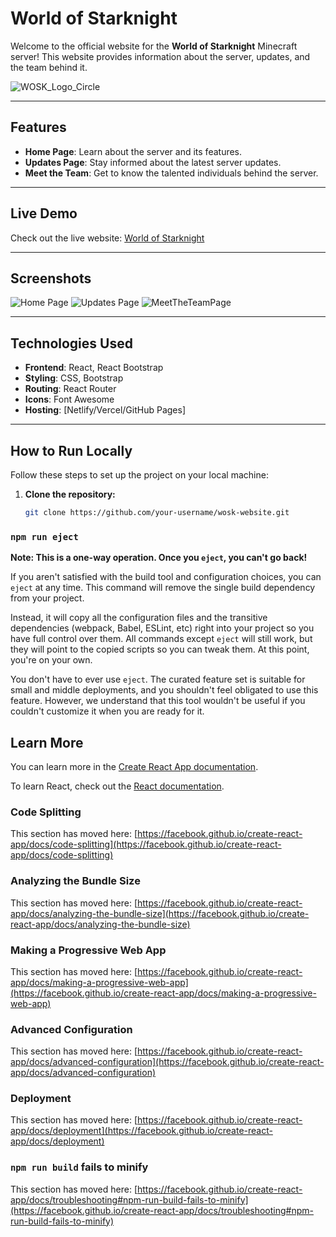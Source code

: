 # World of Starknight

Welcome to the official website for the **World of Starknight** Minecraft server! This website provides information about the server, updates, and the team behind it.

![WOSK_Logo_Circle](https://github.com/user-attachments/assets/bf58752e-20fd-4303-8f44-2923676a2f95/150)

---

## Features

- **Home Page**: Learn about the server and its features.
- **Updates Page**: Stay informed about the latest server updates.
- **Meet the Team**: Get to know the talented individuals behind the server.

---

## Live Demo

Check out the live website: [World of Starknight](https://your-site-url.com) <!-- Replace with your live URL -->

---

## Screenshots

![Home Page](![image](https://github.com/user-attachments/assets/d438bb95-9623-4b10-9c30-6d985e0b0e1e/600x400)) <!-- Replace with your screenshot URL -->
![Updates Page](![image](https://github.com/user-attachments/assets/99bc0ae1-981a-4835-b10b-e78585573e3e/600x400)) <!-- Replace with your screenshot URL -->
![MeetTheTeamPage](https://github.com/user-attachments/assets/a5290704-bf98-420a-938e-1e3c5cb9ca1e/600x400)

---

## Technologies Used

- **Frontend**: React, React Bootstrap
- **Styling**: CSS, Bootstrap
- **Routing**: React Router
- **Icons**: Font Awesome
- **Hosting**: [Netlify/Vercel/GitHub Pages] <!-- Replace with your hosting provider -->

---

## How to Run Locally

Follow these steps to set up the project on your local machine:

1. **Clone the repository:**
   ```bash
   git clone https://github.com/your-username/wosk-website.git
### `npm run eject`

**Note: This is a one-way operation. Once you `eject`, you can't go back!**

If you aren't satisfied with the build tool and configuration choices, you can `eject` at any time. This command will remove the single build dependency from your project.

Instead, it will copy all the configuration files and the transitive dependencies (webpack, Babel, ESLint, etc) right into your project so you have full control over them. All commands except `eject` will still work, but they will point to the copied scripts so you can tweak them. At this point, you're on your own.

You don't have to ever use `eject`. The curated feature set is suitable for small and middle deployments, and you shouldn't feel obligated to use this feature. However, we understand that this tool wouldn't be useful if you couldn't customize it when you are ready for it.

## Learn More

You can learn more in the [Create React App documentation](https://facebook.github.io/create-react-app/docs/getting-started).

To learn React, check out the [React documentation](https://reactjs.org/).

### Code Splitting

This section has moved here: [https://facebook.github.io/create-react-app/docs/code-splitting](https://facebook.github.io/create-react-app/docs/code-splitting)

### Analyzing the Bundle Size

This section has moved here: [https://facebook.github.io/create-react-app/docs/analyzing-the-bundle-size](https://facebook.github.io/create-react-app/docs/analyzing-the-bundle-size)

### Making a Progressive Web App

This section has moved here: [https://facebook.github.io/create-react-app/docs/making-a-progressive-web-app](https://facebook.github.io/create-react-app/docs/making-a-progressive-web-app)

### Advanced Configuration

This section has moved here: [https://facebook.github.io/create-react-app/docs/advanced-configuration](https://facebook.github.io/create-react-app/docs/advanced-configuration)

### Deployment

This section has moved here: [https://facebook.github.io/create-react-app/docs/deployment](https://facebook.github.io/create-react-app/docs/deployment)

### `npm run build` fails to minify

This section has moved here: [https://facebook.github.io/create-react-app/docs/troubleshooting#npm-run-build-fails-to-minify](https://facebook.github.io/create-react-app/docs/troubleshooting#npm-run-build-fails-to-minify)
